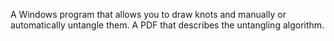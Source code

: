 A Windows program that allows you to draw knots and manually or automatically untangle them. A PDF that describes the untangling algorithm.
